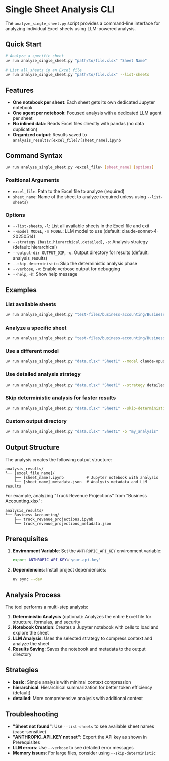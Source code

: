 # Single Sheet Analysis CLI

The `analyze_single_sheet.py` script provides a command-line interface for analyzing individual Excel sheets using LLM-powered analysis.

## Quick Start

```bash
# Analyze a specific sheet
uv run analyze_single_sheet.py "path/to/file.xlsx" "Sheet Name"

# List all sheets in an Excel file
uv run analyze_single_sheet.py "path/to/file.xlsx" --list-sheets
```

## Features

- **One notebook per sheet**: Each sheet gets its own dedicated Jupyter notebook
- **One agent per notebook**: Focused analysis with a dedicated LLM agent per sheet
- **No inlined data**: Reads Excel files directly with pandas (no data duplication)
- **Organized output**: Results saved to `analysis_results/[excel_file]/[sheet_name].ipynb`

## Command Syntax

```bash
uv run analyze_single_sheet.py <excel_file> [sheet_name] [options]
```

### Positional Arguments

- `excel_file`: Path to the Excel file to analyze (required)
- `sheet_name`: Name of the sheet to analyze (required unless using `--list-sheets`)

### Options

- `--list-sheets`, `-l`: List all available sheets in the Excel file and exit
- `--model MODEL`, `-m MODEL`: LLM model to use (default: claude-sonnet-4-20250514)
- `--strategy {basic,hierarchical,detailed}`, `-s`: Analysis strategy (default: hierarchical)
- `--output-dir OUTPUT_DIR`, `-o`: Output directory for results (default: analysis_results)
- `--skip-deterministic`: Skip the deterministic analysis phase
- `--verbose`, `-v`: Enable verbose output for debugging
- `--help`, `-h`: Show help message

## Examples

### List available sheets

```bash
uv run analyze_single_sheet.py "test-files/business-accounting/Business Accounting.xlsx" -l
```

### Analyze a specific sheet

```bash
uv run analyze_single_sheet.py "test-files/business-accounting/Business Accounting.xlsx" "Truck Revenue Projections"
```

### Use a different model

```bash
uv run analyze_single_sheet.py "data.xlsx" "Sheet1" --model claude-opus-4-20250514
```

### Use detailed analysis strategy

```bash
uv run analyze_single_sheet.py "data.xlsx" "Sheet1" --strategy detailed
```

### Skip deterministic analysis for faster results

```bash
uv run analyze_single_sheet.py "data.xlsx" "Sheet1" --skip-deterministic
```

### Custom output directory

```bash
uv run analyze_single_sheet.py "data.xlsx" "Sheet1" -o "my_analysis"
```

## Output Structure

The analysis creates the following output structure:

```
analysis_results/
└── [excel_file_name]/
    ├── [sheet_name].ipynb          # Jupyter notebook with analysis
    └── [sheet_name]_metadata.json  # Analysis metadata and LLM results
```

For example, analyzing "Truck Revenue Projections" from "Business Accounting.xlsx":

```
analysis_results/
└── Business Accounting/
    ├── truck_revenue_projections.ipynb
    └── truck_revenue_projections_metadata.json
```

## Prerequisites

1. **Environment Variable**: Set the `ANTHROPIC_API_KEY` environment variable:

   ```bash
   export ANTHROPIC_API_KEY='your-api-key'
   ```

1. **Dependencies**: Install project dependencies:

   ```bash
   uv sync --dev
   ```

## Analysis Process

The tool performs a multi-step analysis:

1. **Deterministic Analysis** (optional): Analyzes the entire Excel file for structure, formulas, and security
1. **Notebook Creation**: Creates a Jupyter notebook with cells to load and explore the sheet
1. **LLM Analysis**: Uses the selected strategy to compress context and analyze the sheet
1. **Results Saving**: Saves the notebook and metadata to the output directory

## Strategies

- **basic**: Simple analysis with minimal context compression
- **hierarchical**: Hierarchical summarization for better token efficiency (default)
- **detailed**: More comprehensive analysis with additional context

## Troubleshooting

- **"Sheet not found"**: Use `--list-sheets` to see available sheet names (case-sensitive)
- **"ANTHROPIC_API_KEY not set"**: Export the API key as shown in Prerequisites
- **LLM errors**: Use `--verbose` to see detailed error messages
- **Memory issues**: For large files, consider using `--skip-deterministic`
